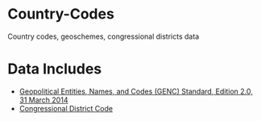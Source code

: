 # Country-Codes
Country codes, geoschemes, congressional districts data

# Data Includes
* [Geopolitical Entities, Names, and Codes (GENC) Standard, Edition 2.0, 31 March 2014](https://nsgreg.nga.mil/genc/discover)
* [Congressional District Code](htt://www.census.gov/mycd)
